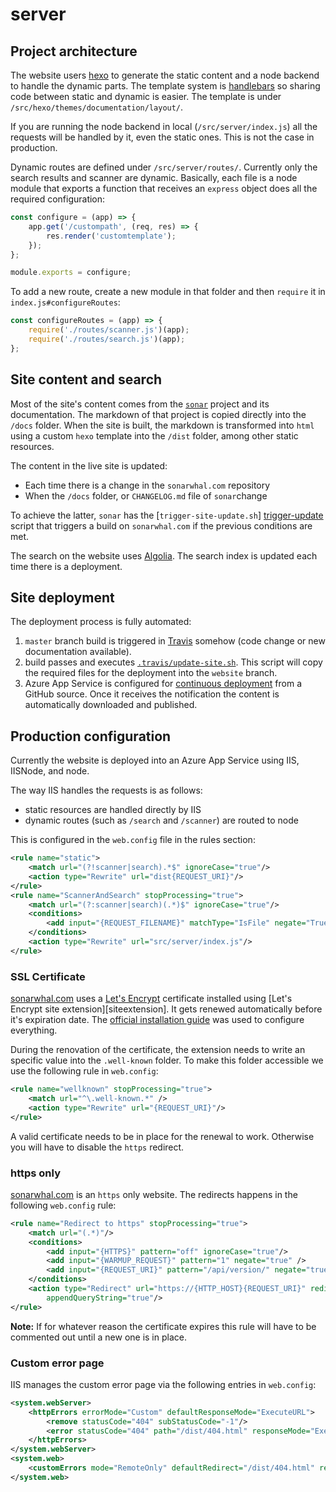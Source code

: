 # server

## Project architecture

The website users [hexo][hexo] to generate the static content and a node
backend to handle the dynamic parts. The template system is
[handlebars][handlebars] so sharing code between static and dynamic is
easier. The template is under `/src/hexo/themes/documentation/layout/`.

If you are running the node backend in local (`/src/server/index.js`) all
the requests will be handled by it, even the static ones. This is not the
case in production.

Dynamic routes are defined under `/src/server/routes/`. Currently only
the search results and scanner are dynamic. Basically, each file is a
node module that exports a function that receives an `express` object
does all the required configuration:

```js
const configure = (app) => {
    app.get('/custompath', (req, res) => {
        res.render('customtemplate');
    });
};

module.exports = configure;
```

To add a new route, create a new module in that folder and then `require`
it in `index.js#configureRoutes`:

```js
const configureRoutes = (app) => {
    require('./routes/scanner.js')(app);
    require('./routes/search.js')(app);
};
```

## Site content and search

Most of the site's content comes from the [`sonar`][sonar] project and
its documentation. The markdown of that project is copied directly into
the `/docs` folder. When the site is built, the markdown is transformed
into `html` using a custom `hexo` template into the `/dist` folder,
among other static resources.

The content in the live site is updated:

* Each time there is a change in the `sonarwhal.com` repository
* When the `/docs` folder, or `CHANGELOG.md` file of `sonar`change

To achieve the latter, `sonar` has the [`trigger-site-update.sh`]
[trigger-update] script that triggers a build on `sonarwhal.com` if the
previous conditions are met.

The search on the website uses [Algolia][algolia]. The search index is
updated each time there is a deployment.

## Site deployment

The deployment process is fully automated:

1. `master` branch build is triggered in [Travis][travis] somehow (code
   change or new documentation available).
1. build passes and executes [`.travis/update-site.sh`][site-update].
   This script will copy the required files for the deployment into the
   `website` branch.
1. Azure App Service is configured for [continuous deployment][cd] from
   a GitHub source. Once it receives the notification the content is
   automatically downloaded and published.

## Production configuration

Currently the website is deployed into an Azure App Service using IIS,
IISNode, and node.

The way IIS handles the requests is as follows:

* static resources are handled directly by IIS
* dynamic routes (such as `/search` and `/scanner`) are routed to node

This is configured in the `web.config` file in the rules section:

```xml
<rule name="static">
    <match url="(?!scanner|search).*$" ignoreCase="true"/>
    <action type="Rewrite" url="dist{REQUEST_URI}"/>
</rule>
<rule name="ScannerAndSearch" stopProcessing="true">
    <match url="(?:scanner|search)(.*)$" ignoreCase="true"/>
    <conditions>
        <add input="{REQUEST_FILENAME}" matchType="IsFile" negate="True"/>
    </conditions>
    <action type="Rewrite" url="src/server/index.js"/>
</rule>
```

### SSL Certificate

[sonarwhal.com][sonarwhal] uses a [Let's Encrypt][letsencrypt] certificate
installed using [Let's Encrypt site extension][siteextension]. It gets
renewed automatically before it's expiration date. The [official
installation guide][letsencrypt install] was used to configure everything.

During the renovation of the certificate, the extension needs to write
an specific value into the `.well-known` folder. To make this folder
accessible we use the following rule in `web.config`:

```xml
<rule name="wellknown" stopProcessing="true">
    <match url="^\.well-known.*" />
    <action type="Rewrite" url="{REQUEST_URI}"/>
</rule>
```

A valid certificate needs to be in place for the renewal to work. Otherwise
you will have to disable the `https` redirect.

### https only

[sonarwhal.com][sonarwhal] is an `https` only website. The redirects happens
in the following `web.config` rule:

```xml
<rule name="Redirect to https" stopProcessing="true">
    <match url="(.*)"/>
    <conditions>
        <add input="{HTTPS}" pattern="off" ignoreCase="true"/>
        <add input="{WARMUP_REQUEST}" pattern="1" negate="true" />
        <add input="{REQUEST_URI}" pattern="/api/version/" negate="true" />
    </conditions>
    <action type="Redirect" url="https://{HTTP_HOST}{REQUEST_URI}" redirectType="Permanent"
        appendQueryString="true"/>
</rule>
```

**Note:** If for whatever reason the certificate expires this rule will have to be
commented out until a new one is in place.

### Custom error page

IIS manages the custom error page via the following entries in `web.config`:

```xml
<system.webServer>
    <httpErrors errorMode="Custom" defaultResponseMode="ExecuteURL">
        <remove statusCode="404" subStatusCode="-1"/>
        <error statusCode="404" path="/dist/404.html" responseMode="ExecuteURL"/>
    </httpErrors>
</system.webServer>
<system.web>
    <customErrors mode="RemoteOnly" defaultRedirect="/dist/404.html" redirectMode="ResponseRewrite"/>
</system.web>
```

[algolia]: https://www.algolia.com
[cd]: https://docs.microsoft.com/en-us/azure/app-service/app-service-continuous-deployment
[handlebars]: https://handlebarsjs.com
[hexo]: https://hexo.io
[letsencrypt]: https://letsencrypt.org
[letsencrypt install]: https://github.com/sjkp/letsencrypt-siteextension/wiki/How-to-install
[siteextenstion]: https://github.com/sjkp/letsencrypt-siteextension
[site-update]: https://github.com/sonarwhal/sonarwhal.com/blob/272a59c150a6462d4047bdc63019c339fcfaead0/.travis/update-site.sh
[sonar]: https://github.com/sonarwhal/sonar
[sonarwhal]: https://sonarwhal.com
[travis]: https://travis-ci.org/sonarwhal/sonarwhal.com
[trigger-update]: https://github.com/sonarwhal/sonar/blob/0cfb1bb49c847eb4d5ed54691dbb88cb796694bf/.travis/trigger-site-update.sh
